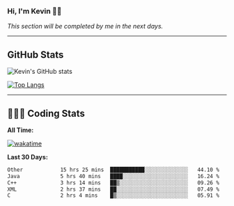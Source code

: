 ### Hi, I'm Kevin 👋🏻

_This section will be completed by me in the next days._


--- 
## GitHub Stats
![Kevin's GitHub stats](https://github-readme-stats.vercel.app/api?username=kevin-kraus&show_icons=true&theme=dark)

[![Top Langs](https://github-readme-stats.vercel.app/api/top-langs/?username=kevin-kraus&layout=compact&theme=dark)]()

---
## 🧑🏻‍💻 Coding Stats

**All Time:**

[![wakatime](https://wakatime.com/badge/user/2ee1869b-72a2-4c21-b5f7-e95432f5a1cf.svg?style=flat)](https://wakatime.com/@2ee1869b-72a2-4c21-b5f7-e95432f5a1cf)

**Last 30 Days:**

<!--START_SECTION:waka-->

```txt
Other            15 hrs 25 mins  ███████████░░░░░░░░░░░░░░   44.10 %
Java             5 hrs 40 mins   ████░░░░░░░░░░░░░░░░░░░░░   16.24 %
C++              3 hrs 14 mins   ██▒░░░░░░░░░░░░░░░░░░░░░░   09.26 %
XML              2 hrs 37 mins   ██░░░░░░░░░░░░░░░░░░░░░░░   07.49 %
C                2 hrs 4 mins    █▒░░░░░░░░░░░░░░░░░░░░░░░   05.91 %
```

<!--END_SECTION:waka-->
